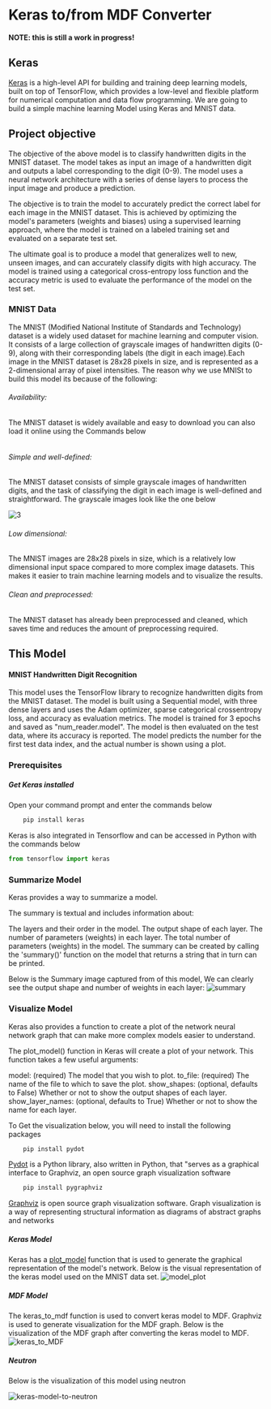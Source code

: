 # Keras to/from MDF Converter

**NOTE: this is still a work in progress!**


## Keras

[Keras](https://keras.io/) is a high-level API for building and training deep learning models, built on top of TensorFlow, which provides a low-level and flexible platform for numerical computation and data flow programming. We are going to build a simple machine learning Model using Keras and MNIST data.

## Project objective
The objective of the above model is to classify handwritten digits in the MNIST dataset.
The model takes as input an image of a handwritten digit and outputs a label corresponding to the digit (0-9). The model uses a neural network architecture with a series of dense layers to process the input image and produce a prediction.

The objective is to train the model to accurately predict the correct label for each image in the MNIST dataset. This is achieved by optimizing the model's parameters (weights and biases) using a supervised learning approach, where the model is trained on a labeled training set and evaluated on a separate test set.

The ultimate goal is to produce a model that generalizes well to new, unseen images, and can accurately classify digits with high accuracy. The model is trained using a categorical cross-entropy loss function and the accuracy metric is used to evaluate the performance of the model on the test set.

### MNIST Data
The MNIST (Modified National Institute of Standards and Technology) dataset is a widely used dataset for machine learning and computer vision. It consists of a large collection of grayscale images of handwritten digits (0-9), along with their corresponding labels (the digit in each image).Each image in the MNIST dataset is 28x28 pixels in size, and is represented as a 2-dimensional array of pixel intensities. The reason why we use MNISt to build this model its because of the following:

###### Availability:
The MNIST dataset is widely available and easy to download you can also load it online using the Commands below
```Python

```
###### Simple and well-defined:
The MNIST dataset consists of simple grayscale images of handwritten digits, and the task of classifying the digit in each image is well-defined and straightforward.
The grayscale images look like the one below

![3](https://raw.githubusercontent.com/ModECI/MDF/test_keras/examples/TensorFlow/Keras/3.jpeg)

######  Low dimensional:
The MNIST images are 28x28 pixels in size, which is a relatively low dimensional input space compared to more complex image datasets. This makes it easier to train machine learning models and to visualize the results.

######  Clean and preprocessed:
The MNIST dataset has already been preprocessed and cleaned, which saves time and reduces the amount of preprocessing required.

## This Model
#### MNIST Handwritten Digit Recognition

This model uses the TensorFlow library to recognize handwritten digits from the MNIST dataset. The model is built using a Sequential model, with three dense layers and uses the Adam optimizer, sparse categorical crossentropy loss, and accuracy as evaluation metrics. The model is trained for 3 epochs and saved as "num_reader.model". The model is then evaluated on the test data, where its accuracy is reported. The model predicts the number for the first test data index, and the actual number is shown using a plot.

### Prerequisites

##### Get Keras installed
Open your command prompt and enter the commands below
```Python
    pip install keras
```
Keras is also integrated in Tensorflow and can be accessed in Python with the commands below
```Python
from tensorflow import keras
```

### Summarize Model
Keras provides a way to summarize a model.

The summary is textual and includes information about:

The layers and their order in the model.
The output shape of each layer.
The number of parameters (weights) in each layer.
The total number of parameters (weights) in the model.
The summary can be created by calling the 'summary()' function on the model that returns a string that in turn can be printed.

Below is the Summary image captured from of this model, We can clearly see the output shape and number of weights in each layer:
![summary](summary.png)


### Visualize Model
Keras also provides a function to create a plot of the network neural network graph that can make more complex models easier to understand.

The plot_model() function in Keras will create a plot of your network. This function takes a few useful arguments:

model: (required) The model that you wish to plot.
to_file: (required) The name of the file to which to save the plot.
show_shapes: (optional, defaults to False) Whether or not to show the output shapes of each layer.
show_layer_names: (optional, defaults to True) Whether or not to show the name for each layer.

To Get the visualization below, you will need to install the following packages
```Python
    pip install pydot
```
[Pydot](https://pypi.org/project/pydot/) is a Python library, also written in Python, that "serves as a graphical interface to Graphviz, an open source graph visualization software

```Python
    pip install pygraphviz
```
[Graphviz](https://graphviz.org/) is open source graph visualization software. Graph visualization is a way of representing structural information as diagrams of abstract graphs and networks

##### Keras Model
Keras has a [plot_model](https://keras.io/api/utils/model_plotting_utils/) function that is used to generate the graphical representation of the model's network. Below is the visual representation of the keras model used on the MNIST data set.
![model_plot](model_plot.png)

##### MDF Model
The keras_to_mdf function is used to convert keras model to MDF. Graphviz is used to generate visualization for the MDF graph. Below is the visualization of the MDF graph after converting the keras model to MDF.
![keras_to_MDF](https://github.com/ModECI/MDF/blob/test_keras/examples/TensorFlow/Keras/keras_to_MDF.png)

##### Neutron
Below is the visualization of this model using neutron

![keras-model-to-neutron](https://github.com/ModECI/MDF/blob/test_keras/examples/TensorFlow/Keras/layers_netron.png)
